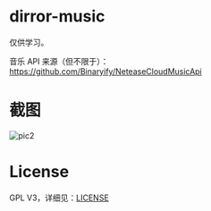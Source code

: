 # dirror-music

仅供学习。

音乐 API 来源（但不限于）：https://github.com/Binaryify/NeteaseCloudMusicApi

# 截图

![pic2](https://moriafly.xyz/images/dirror-music_2.png)

# License
GPL V3，详细见：[LICENSE](https://github.com/Moriafly/dirror-music/blob/master/LICENSE)

